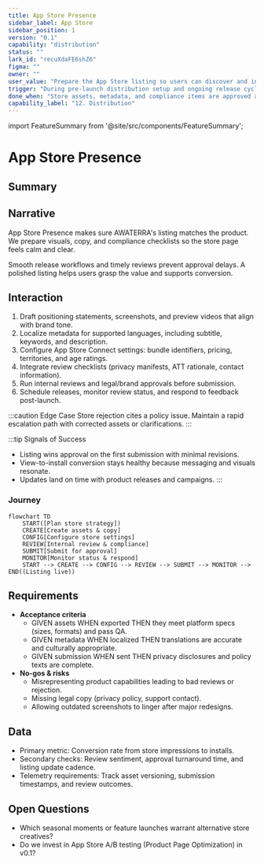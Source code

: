 ```yaml
---
title: App Store Presence
sidebar_label: App Store
sidebar_position: 1
version: "0.1"
capability: "distribution"
status: ""
lark_id: "recuXdaFE6shZ6"
figma: ""
owner: ""
user_value: "Prepare the App Store listing so users can discover and install AWATERRA"
trigger: "During pre-launch distribution setup and ongoing release cycles"
done_when: "Store assets, metadata, and compliance items are approved and ready for submission"
capability_label: "12. Distribution"
---
```


import FeatureSummary from '@site/src/components/FeatureSummary';

# App Store Presence

## Summary

<FeatureSummary />

## Narrative
App Store Presence makes sure AWATERRA's listing matches the product. We prepare visuals, copy, and compliance checklists so the store page feels calm and clear.

Smooth release workflows and timely reviews prevent approval delays. A polished listing helps users grasp the value and supports conversion.

## Interaction
1. Draft positioning statements, screenshots, and preview videos that align with brand tone.
2. Localize metadata for supported languages, including subtitle, keywords, and description.
3. Configure App Store Connect settings: bundle identifiers, pricing, territories, and age ratings.
4. Integrate review checklists (privacy manifests, ATT rationale, contact information).
5. Run internal reviews and legal/brand approvals before submission.
6. Schedule releases, monitor review status, and respond to feedback post-launch.

:::caution Edge Case
Store rejection cites a policy issue. Maintain a rapid escalation path with corrected assets or clarifications.
:::

:::tip Signals of Success
- Listing wins approval on the first submission with minimal revisions.
- View-to-install conversion stays healthy because messaging and visuals resonate.
- Updates land on time with product releases and campaigns.
:::

### Journey

```mermaid
flowchart TD
    START([Plan store strategy])
    CREATE[Create assets & copy]
    CONFIG[Configure store settings]
    REVIEW[Internal review & compliance]
    SUBMIT[Submit for approval]
    MONITOR[Monitor status & respond]
    START --> CREATE --> CONFIG --> REVIEW --> SUBMIT --> MONITOR --> END((Listing live))
```

## Requirements
- **Acceptance criteria**
  - GIVEN assets WHEN exported THEN they meet platform specs (sizes, formats) and pass QA.
  - GIVEN metadata WHEN localized THEN translations are accurate and culturally appropriate.
  - GIVEN submission WHEN sent THEN privacy disclosures and policy texts are complete.
- **No-gos & risks**
  - Misrepresenting product capabilities leading to bad reviews or rejection.
  - Missing legal copy (privacy policy, support contact).
  - Allowing outdated screenshots to linger after major redesigns.

## Data
- Primary metric: Conversion rate from store impressions to installs.
- Secondary checks: Review sentiment, approval turnaround time, and listing update cadence.
- Telemetry requirements: Track asset versioning, submission timestamps, and review outcomes.

## Open Questions
- Which seasonal moments or feature launches warrant alternative store creatives?
- Do we invest in App Store A/B testing (Product Page Optimization) in v0.1?
